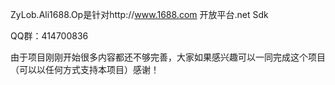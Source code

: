 
ZyLob.Ali1688.Op是针对http://www.1688.com 开放平台.net Sdk

QQ群：414700836

由于项目刚刚开始很多内容都还不够完善，大家如果感兴趣可以一同完成这个项目（可以以任何方式支持本项目）感谢！
